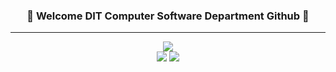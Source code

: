 <div align="center">

### 🐣 Welcome DIT Computer Software Department Github 🐣

<hr>

<a href="https://github.com/DITCSW"><img src="https://hits.seeyoufarm.com/api/count/incr/badge.svg?url=https%3A%2F%2Fgithub.com%2FDITCSW&count_bg=%23000000&title_bg=%23000000&icon=github.svg&icon_color=%23E7E7E7&title=Github&edge_flat=false"/></a><br>
<a href="https://ditcsw.github.io/"><img src="https://img.shields.io/badge/GitHub%20Pages-222222?style=for-the-badge&logo=GitHub%20Pages&logoColor=white"/></a>
<a href="mailto:ditcs001@gmail.com"><img src="https://img.shields.io/badge/Gmail-D14836?style=for-the-badge&logo=gmail&logoColor=white"/></a>
